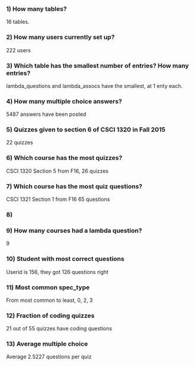 ### 1) How many tables?
    
16 tables.

### 2) How many users currently set up?

222 users

### 3) Which table has the smallest number of entries? How many entries?

lambda_questions and lambda_assocs have the smallest, at 1 enty each. 

### 4) How many multiple choice answers?

5487 answers have been posted

### 5) Quizzes given to section 6 of CSCI 1320 in Fall 2015

22 quizzes

### 6) Which course has the most quizzes?

CSCI 1320 Section 5 from F16, 26 quizzes

### 7) Which course has the most quiz questions?

CSCI 1321 Section 1 from F16 65 questions

### 8) 

### 9) How many courses had a lambda question?

9

### 10) Student with most correct questions

Userid is 156, they got 126 questions right

### 11) Most common spec_type

From most common to least, 0, 2, 3

### 12) Fraction of coding quizzes

21 out of 55 quizzes have coding questions

### 13) Average multiple choice

Average 2.5227 questions per quiz